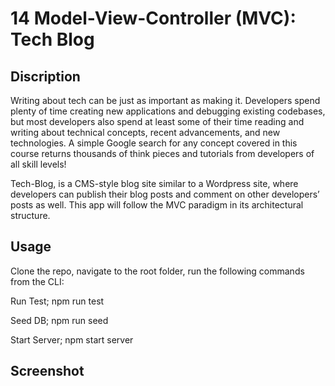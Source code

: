 # 14 Model-View-Controller (MVC): Tech Blog

## Discription

Writing about tech can be just as important as making it. Developers spend plenty of time creating new applications and debugging existing codebases, but most developers also spend at least some of their time reading and writing about technical concepts, recent advancements, and new technologies. A simple Google search for any concept covered in this course returns thousands of think pieces and tutorials from developers of all skill levels!

Tech-Blog, is a CMS-style blog site similar to a Wordpress site, where developers can publish their blog posts and comment on other developers’ posts as well. This app will follow the MVC paradigm in its architectural structure.

## Usage

Clone the repo, navigate to the root folder, run the following commands from the CLI:

Run Test;
npm run test

Seed DB;
npm run seed

Start Server;
npm start server



## Screenshot


